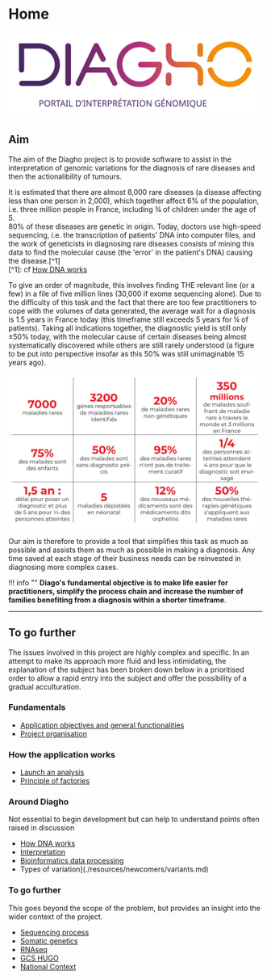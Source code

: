 # Home

![Logo Diagho](images/Diagho_logo.svg)

## Aim

The aim of the Diagho project is to provide software to assist in the interpretation of genomic variations for the diagnosis of rare diseases and then the actionalibility of tumours.

It is estimated that there are almost 8,000 rare diseases (a disease affecting less than one person in 2,000), which together affect 6% of the population, i.e. three million people in France, including ¾ of children under the age of 5.\
80% of these diseases are genetic in origin. Today, doctors use high-speed sequencing, i.e. the transcription of patients' DNA into computer files, and the work of geneticists in diagnosing rare diseases consists of mining this data to find the molecular cause (the 'error' in the patient's DNA) causing the disease.\[^1\]\
\[^1\]: cf [How DNA works](./resources/newcomers/dna.md)

To give an order of magnitude, this involves finding THE relevant line (or a few) in a file of five million lines (30,000 if exome sequencing alone). Due to the difficulty of this task and the fact that there are too few practitioners to cope with the volumes of data generated, the average wait for a diagnosis is 1.5 years in France today (this timeframe still exceeds 5 years for ¼ of patients). Taking all indications together, the diagnostic yield is still only ±50% today, with the molecular cause of certain diseases being almost systematically discovered while others are still rarely understood (a figure to be put into perspective insofar as this 50% was still unimaginable 15 years ago).

![Rare diseases](./images/rare_diseases.jpg)

Our aim is therefore to provide a tool that simplifies this task as much as possible and assists them as much as possible in making a diagnosis. Any time saved at each stage of their business needs can be reinvested in diagnosing more complex cases.

!!! info ""
**Diago's fundamental objective is to make life easier for practitioners, simplify the process chain and increase the number of families benefiting from a diagnosis within a shorter timeframe**.

______________________________________________________________________

## To go further

The issues involved in this project are highly complex and specific. In an attempt to make its approach more fluid and less intimidating, the explanation of the subject has been broken down below in a prioritised order to allow a rapid entry into the subject and offer the possibility of a gradual acculturation.

### Fundamentals

- [Application objectives and general functionalities](./resources/newcomers/objectives.md)
- [Project organisation](./resources/newcomers/organisation.md)

### How the application works

- [Launch an analysis](./resources/newcomers/analyses.md)
- [Principle of factories](./ressources/newcomers/factories.md)

### Around Diagho

Not essential to begin development but can help to understand points often raised in discussion

- [How DNA works](./resources/newcomers/dna.md)
- [Interpretation](./ressources/newcomers/interpretation.md)
- [Bioinformatics data processing](./resources/newcomers/bioinformatics.md)
- Types of variation\](./resources/newcomers/variants.md)

### To go further

This goes beyond the scope of the problem, but provides an insight into the wider context of the project.

- [Sequencing process](./ressources/newcomers/sequencing.md)
- [Somatic genetics](./ressources/newcomers/somatic.md)
- [RNAseq](./ressources/newcomers/rnaseq.md)
- [GCS HUGO](./resources/newcomers/hugo.md)
- [National Context](./resources/newcomers/national_context.md)
